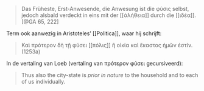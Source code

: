 > Das Früheste, Erst-Anwesende, die Anwesung ist die φύσις selbst, jedoch alsbald verdeckt in eins mit der [[άλήθεια]] durch die [[ιδέα]]. [@GA 65, 222]

Term ook aanwezig in Aristoteles’ [[Politica]], waar hij schrijft:

> Καὶ πρότερον δὴ τῇ φύσει [[πόλις]] ἢ οἰκία καὶ ἕκαστος ἡμῶν ἐστίν. (1253a)

In de vertaling van Loeb (vertaling van πρότερον φύσει gecursiveerd):

> Thus also the city-state is *prior in nature* to the household and to each of us individually.